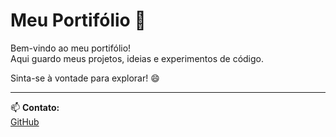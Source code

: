 # Meu Portifólio 🚀

Bem-vindo ao meu portifólio!  
Aqui guardo meus projetos, ideias e experimentos de código.  

Sinta-se à vontade para explorar! 😄

---

📫 **Contato:**  
[GitHub](https://github.com/behnascimentoo)
